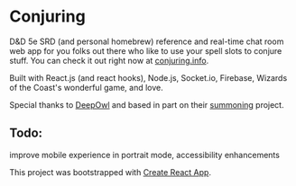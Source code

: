 # Conjuring

D&D 5e SRD (and personal homebrew) reference and real-time chat room web app for you folks out there who like to use your spell slots to conjure stuff. You can check it out right now at [conjuring.info](https://conjuring.info/).

Built with React.js (and react hooks), Node.js, Socket.io, Firebase, Wizards of the Coast's wonderful game, and love.

Special thanks to [DeepOwl](https://github.com/DeepOwl) and based in part on their [summoning](https://github.com/DeepOwl/summoning) project. 

## Todo: 

improve mobile experience in portrait mode, accessibility enhancements 

This project was bootstrapped with [Create React App](https://github.com/facebook/create-react-app).
